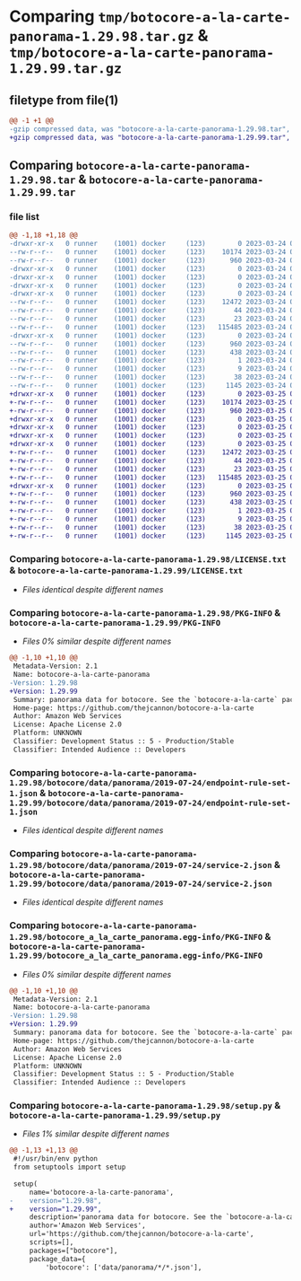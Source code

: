 # Comparing `tmp/botocore-a-la-carte-panorama-1.29.98.tar.gz` & `tmp/botocore-a-la-carte-panorama-1.29.99.tar.gz`

## filetype from file(1)

```diff
@@ -1 +1 @@
-gzip compressed data, was "botocore-a-la-carte-panorama-1.29.98.tar", last modified: Fri Mar 24 01:24:31 2023, max compression
+gzip compressed data, was "botocore-a-la-carte-panorama-1.29.99.tar", last modified: Sat Mar 25 01:22:56 2023, max compression
```

## Comparing `botocore-a-la-carte-panorama-1.29.98.tar` & `botocore-a-la-carte-panorama-1.29.99.tar`

### file list

```diff
@@ -1,18 +1,18 @@
-drwxr-xr-x   0 runner    (1001) docker     (123)        0 2023-03-24 01:24:31.154057 botocore-a-la-carte-panorama-1.29.98/
--rw-r--r--   0 runner    (1001) docker     (123)    10174 2023-03-24 01:24:30.000000 botocore-a-la-carte-panorama-1.29.98/LICENSE.txt
--rw-r--r--   0 runner    (1001) docker     (123)      960 2023-03-24 01:24:31.154057 botocore-a-la-carte-panorama-1.29.98/PKG-INFO
-drwxr-xr-x   0 runner    (1001) docker     (123)        0 2023-03-24 01:24:31.154057 botocore-a-la-carte-panorama-1.29.98/botocore/
-drwxr-xr-x   0 runner    (1001) docker     (123)        0 2023-03-24 01:24:31.154057 botocore-a-la-carte-panorama-1.29.98/botocore/data/
-drwxr-xr-x   0 runner    (1001) docker     (123)        0 2023-03-24 01:24:31.154057 botocore-a-la-carte-panorama-1.29.98/botocore/data/panorama/
-drwxr-xr-x   0 runner    (1001) docker     (123)        0 2023-03-24 01:24:31.154057 botocore-a-la-carte-panorama-1.29.98/botocore/data/panorama/2019-07-24/
--rw-r--r--   0 runner    (1001) docker     (123)    12472 2023-03-24 01:23:57.000000 botocore-a-la-carte-panorama-1.29.98/botocore/data/panorama/2019-07-24/endpoint-rule-set-1.json
--rw-r--r--   0 runner    (1001) docker     (123)       44 2023-03-24 01:23:57.000000 botocore-a-la-carte-panorama-1.29.98/botocore/data/panorama/2019-07-24/examples-1.json
--rw-r--r--   0 runner    (1001) docker     (123)       23 2023-03-24 01:23:57.000000 botocore-a-la-carte-panorama-1.29.98/botocore/data/panorama/2019-07-24/paginators-1.json
--rw-r--r--   0 runner    (1001) docker     (123)   115485 2023-03-24 01:23:57.000000 botocore-a-la-carte-panorama-1.29.98/botocore/data/panorama/2019-07-24/service-2.json
-drwxr-xr-x   0 runner    (1001) docker     (123)        0 2023-03-24 01:24:31.154057 botocore-a-la-carte-panorama-1.29.98/botocore_a_la_carte_panorama.egg-info/
--rw-r--r--   0 runner    (1001) docker     (123)      960 2023-03-24 01:24:31.000000 botocore-a-la-carte-panorama-1.29.98/botocore_a_la_carte_panorama.egg-info/PKG-INFO
--rw-r--r--   0 runner    (1001) docker     (123)      438 2023-03-24 01:24:31.000000 botocore-a-la-carte-panorama-1.29.98/botocore_a_la_carte_panorama.egg-info/SOURCES.txt
--rw-r--r--   0 runner    (1001) docker     (123)        1 2023-03-24 01:24:31.000000 botocore-a-la-carte-panorama-1.29.98/botocore_a_la_carte_panorama.egg-info/dependency_links.txt
--rw-r--r--   0 runner    (1001) docker     (123)        9 2023-03-24 01:24:31.000000 botocore-a-la-carte-panorama-1.29.98/botocore_a_la_carte_panorama.egg-info/top_level.txt
--rw-r--r--   0 runner    (1001) docker     (123)       38 2023-03-24 01:24:31.154057 botocore-a-la-carte-panorama-1.29.98/setup.cfg
--rw-r--r--   0 runner    (1001) docker     (123)     1145 2023-03-24 01:24:30.000000 botocore-a-la-carte-panorama-1.29.98/setup.py
+drwxr-xr-x   0 runner    (1001) docker     (123)        0 2023-03-25 01:22:56.520381 botocore-a-la-carte-panorama-1.29.99/
+-rw-r--r--   0 runner    (1001) docker     (123)    10174 2023-03-25 01:22:56.000000 botocore-a-la-carte-panorama-1.29.99/LICENSE.txt
+-rw-r--r--   0 runner    (1001) docker     (123)      960 2023-03-25 01:22:56.520381 botocore-a-la-carte-panorama-1.29.99/PKG-INFO
+drwxr-xr-x   0 runner    (1001) docker     (123)        0 2023-03-25 01:22:56.516381 botocore-a-la-carte-panorama-1.29.99/botocore/
+drwxr-xr-x   0 runner    (1001) docker     (123)        0 2023-03-25 01:22:56.516381 botocore-a-la-carte-panorama-1.29.99/botocore/data/
+drwxr-xr-x   0 runner    (1001) docker     (123)        0 2023-03-25 01:22:56.516381 botocore-a-la-carte-panorama-1.29.99/botocore/data/panorama/
+drwxr-xr-x   0 runner    (1001) docker     (123)        0 2023-03-25 01:22:56.520381 botocore-a-la-carte-panorama-1.29.99/botocore/data/panorama/2019-07-24/
+-rw-r--r--   0 runner    (1001) docker     (123)    12472 2023-03-25 01:22:12.000000 botocore-a-la-carte-panorama-1.29.99/botocore/data/panorama/2019-07-24/endpoint-rule-set-1.json
+-rw-r--r--   0 runner    (1001) docker     (123)       44 2023-03-25 01:22:12.000000 botocore-a-la-carte-panorama-1.29.99/botocore/data/panorama/2019-07-24/examples-1.json
+-rw-r--r--   0 runner    (1001) docker     (123)       23 2023-03-25 01:22:12.000000 botocore-a-la-carte-panorama-1.29.99/botocore/data/panorama/2019-07-24/paginators-1.json
+-rw-r--r--   0 runner    (1001) docker     (123)   115485 2023-03-25 01:22:12.000000 botocore-a-la-carte-panorama-1.29.99/botocore/data/panorama/2019-07-24/service-2.json
+drwxr-xr-x   0 runner    (1001) docker     (123)        0 2023-03-25 01:22:56.520381 botocore-a-la-carte-panorama-1.29.99/botocore_a_la_carte_panorama.egg-info/
+-rw-r--r--   0 runner    (1001) docker     (123)      960 2023-03-25 01:22:56.000000 botocore-a-la-carte-panorama-1.29.99/botocore_a_la_carte_panorama.egg-info/PKG-INFO
+-rw-r--r--   0 runner    (1001) docker     (123)      438 2023-03-25 01:22:56.000000 botocore-a-la-carte-panorama-1.29.99/botocore_a_la_carte_panorama.egg-info/SOURCES.txt
+-rw-r--r--   0 runner    (1001) docker     (123)        1 2023-03-25 01:22:56.000000 botocore-a-la-carte-panorama-1.29.99/botocore_a_la_carte_panorama.egg-info/dependency_links.txt
+-rw-r--r--   0 runner    (1001) docker     (123)        9 2023-03-25 01:22:56.000000 botocore-a-la-carte-panorama-1.29.99/botocore_a_la_carte_panorama.egg-info/top_level.txt
+-rw-r--r--   0 runner    (1001) docker     (123)       38 2023-03-25 01:22:56.520381 botocore-a-la-carte-panorama-1.29.99/setup.cfg
+-rw-r--r--   0 runner    (1001) docker     (123)     1145 2023-03-25 01:22:56.000000 botocore-a-la-carte-panorama-1.29.99/setup.py
```

### Comparing `botocore-a-la-carte-panorama-1.29.98/LICENSE.txt` & `botocore-a-la-carte-panorama-1.29.99/LICENSE.txt`

 * *Files identical despite different names*

### Comparing `botocore-a-la-carte-panorama-1.29.98/PKG-INFO` & `botocore-a-la-carte-panorama-1.29.99/PKG-INFO`

 * *Files 0% similar despite different names*

```diff
@@ -1,10 +1,10 @@
 Metadata-Version: 2.1
 Name: botocore-a-la-carte-panorama
-Version: 1.29.98
+Version: 1.29.99
 Summary: panorama data for botocore. See the `botocore-a-la-carte` package for more info.
 Home-page: https://github.com/thejcannon/botocore-a-la-carte
 Author: Amazon Web Services
 License: Apache License 2.0
 Platform: UNKNOWN
 Classifier: Development Status :: 5 - Production/Stable
 Classifier: Intended Audience :: Developers
```

### Comparing `botocore-a-la-carte-panorama-1.29.98/botocore/data/panorama/2019-07-24/endpoint-rule-set-1.json` & `botocore-a-la-carte-panorama-1.29.99/botocore/data/panorama/2019-07-24/endpoint-rule-set-1.json`

 * *Files identical despite different names*

### Comparing `botocore-a-la-carte-panorama-1.29.98/botocore/data/panorama/2019-07-24/service-2.json` & `botocore-a-la-carte-panorama-1.29.99/botocore/data/panorama/2019-07-24/service-2.json`

 * *Files identical despite different names*

### Comparing `botocore-a-la-carte-panorama-1.29.98/botocore_a_la_carte_panorama.egg-info/PKG-INFO` & `botocore-a-la-carte-panorama-1.29.99/botocore_a_la_carte_panorama.egg-info/PKG-INFO`

 * *Files 0% similar despite different names*

```diff
@@ -1,10 +1,10 @@
 Metadata-Version: 2.1
 Name: botocore-a-la-carte-panorama
-Version: 1.29.98
+Version: 1.29.99
 Summary: panorama data for botocore. See the `botocore-a-la-carte` package for more info.
 Home-page: https://github.com/thejcannon/botocore-a-la-carte
 Author: Amazon Web Services
 License: Apache License 2.0
 Platform: UNKNOWN
 Classifier: Development Status :: 5 - Production/Stable
 Classifier: Intended Audience :: Developers
```

### Comparing `botocore-a-la-carte-panorama-1.29.98/setup.py` & `botocore-a-la-carte-panorama-1.29.99/setup.py`

 * *Files 1% similar despite different names*

```diff
@@ -1,13 +1,13 @@
 #!/usr/bin/env python
 from setuptools import setup
 
 setup(
     name='botocore-a-la-carte-panorama',
-    version="1.29.98",
+    version="1.29.99",
     description='panorama data for botocore. See the `botocore-a-la-carte` package for more info.',
     author='Amazon Web Services',
     url='https://github.com/thejcannon/botocore-a-la-carte',
     scripts=[],
     packages=["botocore"],
     package_data={
         'botocore': ['data/panorama/*/*.json'],
```

